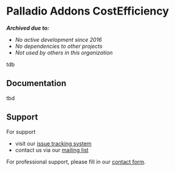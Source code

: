 # Palladio Addons CostEfficiency

***Archived due to:***
* *No active development since 2016*
* *No dependencies to other projects*
* *Not used by others in this organization*


tdb

## Documentation
tbd

## Support
For support
* visit our [issue tracking system](https://palladio-simulator.com/jira)
* contact us via our [mailing list](https://lists.ira.uni-karlsruhe.de/mailman/listinfo/palladio-dev)

For professional support, please fill in our [contact form](http://www.palladio-simulator.com/about_palladio/support/).
